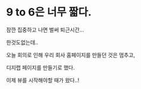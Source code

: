 # 9 to 6은 너무 짧다.

잠깐 집중하고 나면 벌써 퇴근시간...

한것도없는데..

오늘 회의로 인해 우리 회사 홈페이지를 만들던 것은 멈추고,

디지랩 페이지를 만들기로 했다.

이제 뷰를 시작해야할 때가 왔다..!

